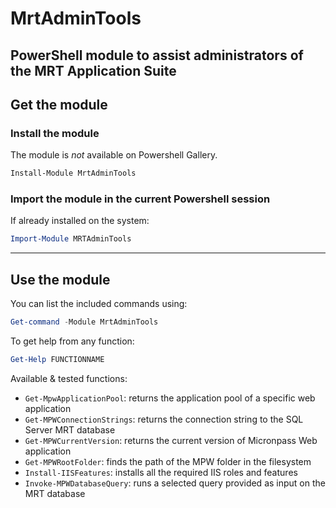 # MrtAdminTools
PowerShell module to assist administrators of the MRT Application Suite
---

## Get the module

### Install the module
The module is *not* available on Powershell Gallery.
```powershell
Install-Module MrtAdminTools
```

### Import the module in the current Powershell session
If already installed on the system:
```powershell
Import-Module MRTAdminTools
```
---

## Use the module
You can list the included commands using:
```powershell
Get-command -Module MrtAdminTools
```
To get help from any function:
```powershell
Get-Help FUNCTIONNAME
```
Available & tested functions:
* `Get-MpwApplicationPool`: returns the application pool of a specific web application
* `Get-MPWConnectionStrings`: returns the connection string to the SQL Server MRT database
* `Get-MPWCurrentVersion`: returns the current version of Micronpass Web application
* `Get-MPWRootFolder`: finds the path of the MPW folder in the filesystem
* `Install-IISFeatures`: installs all the required IIS roles and features
* `Invoke-MPWDatabaseQuery`: runs a selected query provided as input on the MRT database